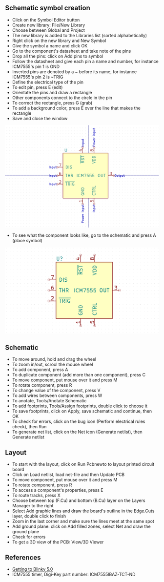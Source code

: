 ## Schematic symbol creation

- Click on the Symbol Editor button
- Create new library: File/New Library
- Choose between Global and Project
- The new library is added to the Libraries list (sorted alphabetically)
- Right click on the new library and New Symbol
- Give the symbol a name and click OK
- Go to the component's datasheet and take note of the pins
- Drop all the pins: click on Add pins to symbol
- Follow the datasheet and give each pin a name and number, for instance ICM7555's pin 1 is GND
- Inverted pins are denoted by a ~ before its name, for instance ICM7555's pin 2 is ~TRIG
- Define the electrical type of the pin
- To edit pin, press E (edit)
- Orientate the pins and draw a rectangle
- Other components connect to the circle in the pin
- To correct the rectangle, press G (grab)
- To add a background color, press E over the line that makes the rectangle
- Save and close the window

![](https://github.com/s-estay/Kicad/blob/master/img/002a.png)

- To see what the component looks like, go to the schematic and press A (place symbol)

![](https://github.com/s-estay/Kicad/blob/master/img/002b.png)

## Schematic

- To move around, hold and drag the wheel
- To zoom in/out, scrool the mouse wheel
- To add component, press A
- To duplicate component (add more than one component), press C
- To move component, put mouse over it and press M
- To rotate component, press R
- To change value of the component, press V
- To add wires between components, press W
- To anotate, Tools/Anotate Schematic
- To add footprints, Tools/Assign footprints, double click to choose it
- To save footprints, click on Apply, save schematic and continue, then OK
- To check for errors, click on the bug icon (Perform electrical rules check), then Run
- To generate net list, click on the Net icon (Generate netlist), then Generate netlist

## Layout

- To start with the layout, click on Run Pcbnewto to layout printed circuit board
- Click on Load netlist, load net-file and then Update PCB
- To move component, put mouse over it and press M
- To rotate component, press R
- To access a component's properties, press E
- To route tracks, press X
- Choose between top (F.Cu) and bottom (B.Cu) layer on the Layers Manager to the right
- Select Add graphic lines and draw the board's outline in the Edge.Cuts layer, double click to finish
- Zoom in the last corner and make sure the lines meet at the same spot
- Add ground plane: click on Add filled zones, select Net and draw the ground plane
- Check for errors
- To get a 3D view of the PCB: View/3D Viewer

## References

- [Getting to Blinky 5.0](https://www.youtube.com/playlist?list=PLy2022BX6EspFAKBCgRuEuzapuz_4aJCn)
- ICM7555 timer, Digi-Key part number: ICM7555IBAZ-TCT-ND 
